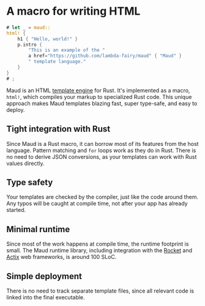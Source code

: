<!-- Comment that prevents the title from getting picked up -->

# A macro for writing HTML

```rust
# let _ = maud::
html! {
    h1 { "Hello, world!" }
    p.intro {
        "This is an example of the "
        a href="https://github.com/lambda-fairy/maud" { "Maud" }
        " template language."
    }
}
# ;
```

Maud is an HTML [template engine] for Rust. It's implemented as a macro, `html!`, which compiles your markup to specialized Rust code. This unique approach makes Maud templates blazing fast, super type-safe, and easy to deploy.

[template engine]: https://www.simple-is-better.org/template/

## Tight integration with Rust

Since Maud is a Rust macro, it can borrow most of its features from the host language. Pattern matching and `for` loops work as they do in Rust. There is no need to derive JSON conversions, as your templates can work with Rust values directly.

## Type safety

Your templates are checked by the compiler, just like the code around them. Any typos will be caught at compile time, not after your app has already started.

## Minimal runtime

Since most of the work happens at compile time, the runtime footprint is small. The Maud runtime library, including integration with the [Rocket] and [Actix] web frameworks, is around 100 SLoC.

[Rocket]: https://rocket.rs/
[Actix]: https://actix.rs/

## Simple deployment

There is no need to track separate template files, since all relevant code is linked into the final executable.
